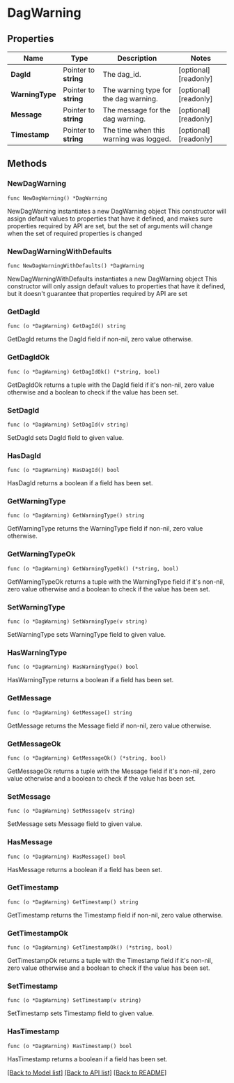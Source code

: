 # DagWarning

## Properties

Name | Type | Description | Notes
------------ | ------------- | ------------- | -------------
**DagId** | Pointer to **string** | The dag_id. | [optional] [readonly] 
**WarningType** | Pointer to **string** | The warning type for the dag warning. | [optional] [readonly] 
**Message** | Pointer to **string** | The message for the dag warning. | [optional] [readonly] 
**Timestamp** | Pointer to **string** | The time when this warning was logged. | [optional] [readonly] 

## Methods

### NewDagWarning

`func NewDagWarning() *DagWarning`

NewDagWarning instantiates a new DagWarning object
This constructor will assign default values to properties that have it defined,
and makes sure properties required by API are set, but the set of arguments
will change when the set of required properties is changed

### NewDagWarningWithDefaults

`func NewDagWarningWithDefaults() *DagWarning`

NewDagWarningWithDefaults instantiates a new DagWarning object
This constructor will only assign default values to properties that have it defined,
but it doesn't guarantee that properties required by API are set

### GetDagId

`func (o *DagWarning) GetDagId() string`

GetDagId returns the DagId field if non-nil, zero value otherwise.

### GetDagIdOk

`func (o *DagWarning) GetDagIdOk() (*string, bool)`

GetDagIdOk returns a tuple with the DagId field if it's non-nil, zero value otherwise
and a boolean to check if the value has been set.

### SetDagId

`func (o *DagWarning) SetDagId(v string)`

SetDagId sets DagId field to given value.

### HasDagId

`func (o *DagWarning) HasDagId() bool`

HasDagId returns a boolean if a field has been set.

### GetWarningType

`func (o *DagWarning) GetWarningType() string`

GetWarningType returns the WarningType field if non-nil, zero value otherwise.

### GetWarningTypeOk

`func (o *DagWarning) GetWarningTypeOk() (*string, bool)`

GetWarningTypeOk returns a tuple with the WarningType field if it's non-nil, zero value otherwise
and a boolean to check if the value has been set.

### SetWarningType

`func (o *DagWarning) SetWarningType(v string)`

SetWarningType sets WarningType field to given value.

### HasWarningType

`func (o *DagWarning) HasWarningType() bool`

HasWarningType returns a boolean if a field has been set.

### GetMessage

`func (o *DagWarning) GetMessage() string`

GetMessage returns the Message field if non-nil, zero value otherwise.

### GetMessageOk

`func (o *DagWarning) GetMessageOk() (*string, bool)`

GetMessageOk returns a tuple with the Message field if it's non-nil, zero value otherwise
and a boolean to check if the value has been set.

### SetMessage

`func (o *DagWarning) SetMessage(v string)`

SetMessage sets Message field to given value.

### HasMessage

`func (o *DagWarning) HasMessage() bool`

HasMessage returns a boolean if a field has been set.

### GetTimestamp

`func (o *DagWarning) GetTimestamp() string`

GetTimestamp returns the Timestamp field if non-nil, zero value otherwise.

### GetTimestampOk

`func (o *DagWarning) GetTimestampOk() (*string, bool)`

GetTimestampOk returns a tuple with the Timestamp field if it's non-nil, zero value otherwise
and a boolean to check if the value has been set.

### SetTimestamp

`func (o *DagWarning) SetTimestamp(v string)`

SetTimestamp sets Timestamp field to given value.

### HasTimestamp

`func (o *DagWarning) HasTimestamp() bool`

HasTimestamp returns a boolean if a field has been set.


[[Back to Model list]](../README.md#documentation-for-models) [[Back to API list]](../README.md#documentation-for-api-endpoints) [[Back to README]](../README.md)


